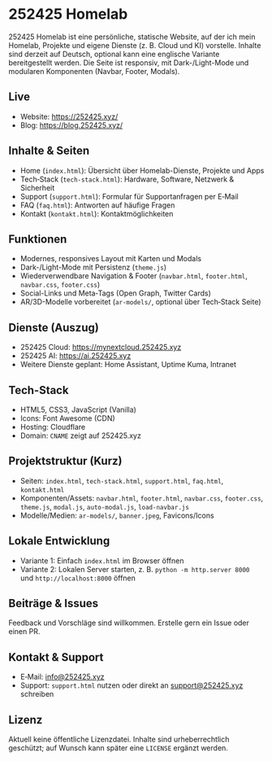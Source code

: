 # 252425 Homelab

252425 Homelab ist eine persönliche, statische Website, auf der ich mein Homelab, Projekte und eigene Dienste (z. B. Cloud und KI) vorstelle. Inhalte sind derzeit auf Deutsch, optional kann eine englische Variante bereitgestellt werden. Die Seite ist responsiv, mit Dark-/Light-Mode und modularen Komponenten (Navbar, Footer, Modals).

## Live

- Website: https://252425.xyz/
- Blog: https://blog.252425.xyz/

## Inhalte & Seiten

- Home (`index.html`): Übersicht über Homelab-Dienste, Projekte und Apps
- Tech‑Stack (`tech-stack.html`): Hardware, Software, Netzwerk & Sicherheit
- Support (`support.html`): Formular für Supportanfragen per E‑Mail
- FAQ (`faq.html`): Antworten auf häufige Fragen
- Kontakt (`kontakt.html`): Kontaktmöglichkeiten

## Funktionen

- Modernes, responsives Layout mit Karten und Modals
- Dark-/Light-Mode mit Persistenz (`theme.js`)
- Wiederverwendbare Navigation & Footer (`navbar.html`, `footer.html`, `navbar.css`, `footer.css`)
- Social-Links und Meta‑Tags (Open Graph, Twitter Cards)
- AR/3D-Modelle vorbereitet (`ar-models/`, optional über Tech‑Stack Seite)

## Dienste (Auszug)

- 252425 Cloud: https://mynextcloud.252425.xyz
- 252425 AI: https://ai.252425.xyz
- Weitere Dienste geplant: Home Assistant, Uptime Kuma, Intranet

## Tech-Stack

- HTML5, CSS3, JavaScript (Vanilla)
- Icons: Font Awesome (CDN)
- Hosting: Cloudflare
- Domain: `CNAME` zeigt auf 252425.xyz

## Projektstruktur (Kurz)

- Seiten: `index.html`, `tech-stack.html`, `support.html`, `faq.html`, `kontakt.html`
- Komponenten/Assets: `navbar.html`, `footer.html`, `navbar.css`, `footer.css`, `theme.js`, `modal.js`, `auto-modal.js`, `load-navbar.js`
- Modelle/Medien: `ar-models/`, `banner.jpeg`, Favicons/Icons

## Lokale Entwicklung

- Variante 1: Einfach `index.html` im Browser öffnen
- Variante 2: Lokalen Server starten, z. B. `python -m http.server 8000` und `http://localhost:8000` öffnen

## Beiträge & Issues

Feedback und Vorschläge sind willkommen. Erstelle gern ein Issue oder einen PR.

## Kontakt & Support

- E‑Mail: info@252425.xyz
- Support: `support.html` nutzen oder direkt an support@252425.xyz schreiben

## Lizenz

Aktuell keine öffentliche Lizenzdatei. Inhalte sind urheberrechtlich geschützt; auf Wunsch kann später eine `LICENSE` ergänzt werden.
